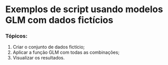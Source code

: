 # Exemplos de script usando modelos GLM com dados fictícios

### Tópicos:

1. Criar o conjunto de dados fictício;
2. Aplicar a função GLM com todas as combinações;
3. Visualizar os resultados.
